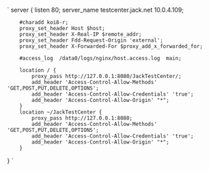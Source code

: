 `
server {
       listen       80;
       server_name  testcenter.jack.net 10.0.4.109;

        #charadd koi8-r;
        proxy_set_header Host $host;
        proxy_set_header X-Real-IP $remote_addr;
        proxy_set_header Fdd-Request-Origin 'external';
        proxy_set_header X-Forwarded-For $proxy_add_x_forwarded_for;

        #access_log  /data0/logs/nginx/host.access.log  main;

        location / {
            proxy_pass http://127.0.0.1:8080/JackTestCenter/;
            add_header 'Access-Control-Allow-Methods' 'GET,POST,PUT,DELETE,OPTIONS';
            add_header 'Access-Control-Allow-Credentials' 'true';
            add_header 'Access-Control-Allow-Origin' "*";
        }
        location ~/JackTestCenter {
            proxy_pass http://127.0.0.1:8080;
            add_header 'Access-Control-Allow-Methods' 'GET,POST,PUT,DELETE,OPTIONS';
            add_header 'Access-Control-Allow-Credentials' 'true';
            add_header 'Access-Control-Allow-Origin' "*";
        }

}
`